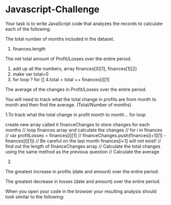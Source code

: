 # Javascript-Challenge

Your task is to write JavaScript code that analyzes the records to calculate each of the following:


The total number of months included in the dataset.
1. finances.length 

The net total amount of Profit/Losses over the entire period.
1. add up all the numbers, array finances[0][1], finances[1][2]
2. make var total=0
3. for loop ? 
for []
4.total  = total ++ finances[i][1]



The average of the changes in Profit/Losses over the entire period.

You will need to track what the total change in profits are from month to month and then find the average.
(Total/Number of months)

1.To track what the total change in profit month to month...
for loop 

 create new array called it financeChanges to store changes for each months
// loop finances array and calculate the changes
// for i in finances
//   var profitLosses = finances[i][1]
//   financeChanges.push(finances[i+1][1] - finances[i][1])
// Be careful on the last month finances[i+1] will not exist!
// find out the length of financeChanges array
// Calculate the total changes using the same method as the previous question
// Calculate the average

2.

The greatest increase in profits (date and amount) over the entire period.


The greatest decrease in losses (date and amount) over the entire period.


When you open your code in the browser your resulting analysis should look similar to the following:

